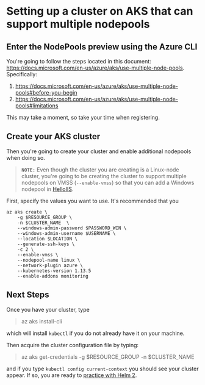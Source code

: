 # Setting up a cluster on AKS that can support multiple nodepools

## Enter the NodePools preview using the Azure CLI
You're going to follow the steps located in this document: https://docs.microsoft.com/en-us/azure/aks/use-multiple-node-pools. Specifically:

1. https://docs.microsoft.com/en-us/azure/aks/use-multiple-node-pools#before-you-begin
2. https://docs.microsoft.com/en-us/azure/aks/use-multiple-node-pools#limitations

This may take a moment, so take your time when registering.

## Create your AKS cluster
Then you're going to create your cluster and enable additional nodepools when doing so. 
> **`NOTE:`** Even though the cluster you are creating is a Linux-node cluster, you're going to be creating the cluster to support multiple nodepools on VMSS (`--enable-vmss`) so that you can add a Windows nodepool in [HelloIIS](../HelloIIS/README.md).

First, specify the values you want to use. It's recommended that you 

    az aks create \
        -g $RESOURCE_GROUP \
        -n $CLUSTER_NAME  \
        --windows-admin-password $PASSWORD_WIN \
        --windows-admin-username $USERNAME \
        --location $LOCATION \
        --generate-ssh-keys \
        -c 2 \
        --enable-vmss \
        --nodepool-name linux \
        --network-plugin azure \
        --kubernetes-version 1.13.5 
        --enable-addons monitoring



## Next Steps
Once you have your cluster, type 

> az aks install-cli 

which will install `kubectl` if you do not already have it on your machine.

Then acquire the cluster configuration file by typing:

> az aks get-credentials -g $RESOURCE_GROUP -n $CLUSTER_NAME

and if you type `kubectl config current-context` you should see your cluster appear. If so, you are ready to [practice with Helm 2](../HelloHelm2/README.md).
